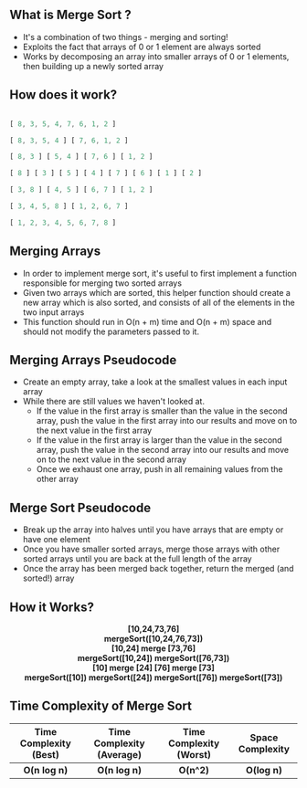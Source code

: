 ## What is Merge Sort ?

* It's a combination of two things - merging and sorting!
* Exploits the fact that arrays of 0 or 1 element are always sorted
* Works by decomposing an array into smaller arrays of 0 or 1 elements, then building up a newly sorted array

## How does it work?

```javascript

[ 8, 3, 5, 4, 7, 6, 1, 2 ]

[ 8, 3, 5, 4 ] [ 7, 6, 1, 2 ]

[ 8, 3 ] [ 5, 4 ] [ 7, 6 ] [ 1, 2 ]

[ 8 ] [ 3 ] [ 5 ] [ 4 ] [ 7 ] [ 6 ] [ 1 ] [ 2 ]

[ 3, 8 ] [ 4, 5 ] [ 6, 7 ] [ 1, 2 ]

[ 3, 4, 5, 8 ] [ 1, 2, 6, 7 ]

[ 1, 2, 3, 4, 5, 6, 7, 8 ]

```

## Merging Arrays

* In order to implement merge sort, it's useful to first implement a function responsible for merging two sorted arrays
* Given two arrays which are sorted, this helper function should create a new array which is also sorted, and consists of all of the elements in the two input arrays
* This function should run in O(n + m) time and O(n + m) space and should not modify the parameters passed to it.

## Merging Arrays Pseudocode

* Create an empty array, take a look at the smallest values in each input array
* While there are still values we haven't looked at.
    * If the value in the first array is smaller than the value in the second array, push the value in the first array into our results and move on to the next value in the first array
    * If the value in the first array is larger than the value in the second array, push the value in the second array into our results and move on to the next value in the second array
    * Once we exhaust one array, push in all remaining values from the other array

## Merge Sort Pseudocode

* Break up the array into halves until you have arrays that are empty or have one element
* Once you have smaller sorted arrays, merge those arrays with other sorted arrays until you are back at the full length of the array
* Once the array has been merged back together, return the merged (and sorted!) array

## How it Works?

<p align="center">
<b>[10,24,73,76]</b><br />
<b>mergeSort([10,24,76,73])</b><br />
<b>[10,24] merge [73,76]</b><br />
<b>mergeSort([10,24]) mergeSort([76,73])</b><br />
<b>[10] merge [24]     [76] merge [73]</b><br />
<b>mergeSort([10])  mergeSort([24])     mergeSort([76])  mergeSort([73])</b>
</p>

## Time Complexity of Merge Sort

| Time Complexity (Best)   | Time Complexity (Average)	| Time Complexity (Worst) | Space Complexity |
|          :---:           |          :---:             |         :---:           |       :---:      |
|     **O(n log n)**       |      **O(n log n)**        |       **O(n^2)**        |   **O(log n)**   |
